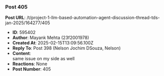 ### Post 405
**Post URL**: /t/project-1-llm-based-automation-agent-discussion-thread-tds-jan-2025/164277/405
- **ID**: 595402
- **Author**: Mayank Mehta (23f2001978)
- **Created At**: 2025-02-15T13:09:56.100Z
- **Reply To**: Post 398 (Nelson Jochim DSouza, Nelson)
- **Content**:  
  same issue on my side as well
- **Reactions**: None
- **Post Number**: 405

